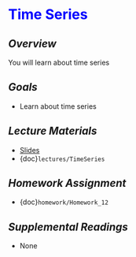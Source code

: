 # <span style="color: blue;"><b>Time Series</b></span>

## *Overview*
You will learn about time series

## *Goals*
* Learn about time series

## *Lecture Materials*
* [Slides](https://docs.google.com/presentation/d/11UZD3ujDZZuzTdxpIEImF8S7uPBVRDPSX3jnWdDlyjk/edit?usp=sharing)
* {doc}`lectures/TimeSeries`

## *Homework Assignment*
* {doc}`homework/Homework_12`

## *Supplemental Readings*
* None